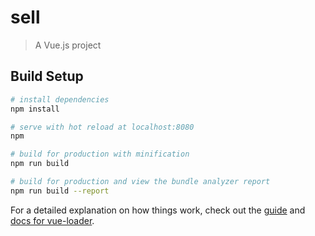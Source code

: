 # sell

> A Vue.js project

## Build Setup

``` bash
# install dependencies
npm install

# serve with hot reload at localhost:8080
npm 

# build for production with minification
npm run build

# build for production and view the bundle analyzer report
npm run build --report
```

For a detailed explanation on how things work, check out the [guide](http://vuejs-templates.github.io/webpack/) and [docs for vue-loader](http://vuejs.github.io/vue-loader).
